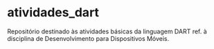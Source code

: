 # atividades_dart

Repositório destinado às atividades básicas da linguagem DART ref. à disciplina de Desenvolvimento para Dispositivos Móveis.

